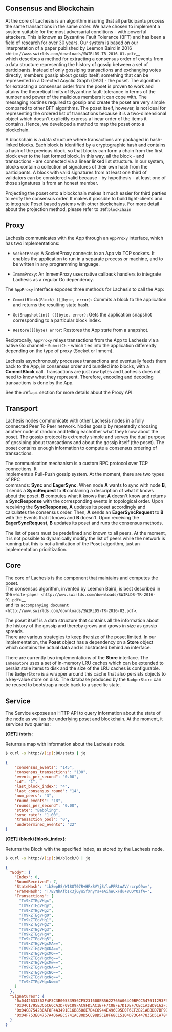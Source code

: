 Consensus and Blockchain
------------------------

At the core of Lachesis is an algorithm insuring that all participants process the 
same transactions in the same order. We have chosen to implement a system 
suitable for the most adversarial conditions - with powerful attackers. This is 
known as Byzantine Fault Tolerance (BFT) and has been a field of research for 
over 30 years. Our system is based on our interpretation of a paper published by
Leemon Baird in 2016 `<http://www.swirlds.com/downloads/SWIRLDS-TR-2016-01.pdf>`__  
which describes a method for extracting a consensus order of events from a 
data structure representing the history of gossip between a set of participants.
Instead of only gossiping transactions and exchanging votes directly, members 
gossip about gossip itself; something that can be represented in a Directed 
Acyclic Graph (DAG) - the poset. The algorithm for extracting a consensus 
order from the poset is proven to work and attains the theoretical limits of
Byzantine fault-tolerance in terms of the number and power of the malicious
members it can cope with. The messaging routines required to gossip and create 
the poset are very simple compared to other BFT algorithms. The poset 
itself, however, is not ideal for representing the ordered list of transactions 
because it is a two-dimensional object which doesn't explicitly express a linear 
order of the items it contains. Hence, we developed a method to map the 
poset onto a blockchain. 

A blockchain is a data structure where transactions are packaged in hash-linked 
blocks. Each block is identified by a cryptographic hash and contains a hash of 
the previous block, so that blocks can form a chain from the first block ever to 
the last formed block. In this way, all the block - and transactions - are 
connected via a linear linked list structure. In our system, blocks contain a 
collection of signatures of their own hash from the participants. A block with 
valid signatures from at least one third of validators can be considered valid 
because - by hypothesis - at least one of those signatures is from an honest 
member. 

Projecting the poset onto a blockchain makes it much easier for third 
parties to verify the consensus order. It makes it possible to build 
light-clients and to integrate Poset based systems with other blockchains. 
For more detail about the projection method, please refer to :ref:`blockchain`

Proxy
-----

Lachesis communicates with the App through an `AppProxy` interface, which has two
implementations:

- ``SocketProxy``: A SocketProxy connects to an App via TCP sockets. It enables 
  the application to run in a separate process or machine, and to 
  be written in any programming language.

- ``InmemProxy``: An InmemProxy uses native callback handlers to integrate 
  Lachesis as a regular Go dependency. 

The ``AppProxy`` interface exposes three methods for Lachesis to call the App:

- ``CommitBlock(Block) ([]byte, error)``: Commits a block to the application and 
  returns the resulting state hash.

- ``GetSnapshot(int) ([]byte, error)``: Gets the application snapshot 
  corresponding to a particular block index.

- ``Restore([]byte) error``: Restores the App state from a snapshot.

Reciprocally, ``AppProxy`` relays transactions from the App to Lachesis via a 
native Go channel - ``SubmitCh`` - which ties into the application differently 
depending on the type of proxy (Socket or Inmem).

Lachesis asynchronously processes transactions and eventually feeds them back to 
the App, in consensus order and bundled into blocks, with a **CommitBlock** 
call. Transactions are just raw bytes and Lachesis does not need to know what they 
represent. Therefore, encoding and decoding transactions is done by the App.

See the :ref:`api` section for more details about the Proxy API.

Transport
---------

Lachesis nodes communicate with other Lachesis nodes in a fully connected Peer To 
Peer network. Nodes gossip by repeatedly choosing another node at random and 
telling eachother what they know about the poset. The gossip protocol is 
extremely simple and serves the dual purpose of gossiping about transactions and 
about the gossip itself (the poset). The poset contains enough 
information to compute a consensus ordering of transactions. 

The communication mechanism is a custom RPC protocol over TCP connections. It  
implements a Pull-Push gossip system. At the moment, there are two types of RPC  
commands: **Sync** and **EagerSync**. When node **A** wants to sync with node 
**B**, it sends a **SyncRequest** to **B** containing a description of what it 
knows about the poset. **B** computes what it knows that **A** doesn't know 
and returns a **SyncResponse** with the corresponding events in topological 
order. Upon receiving the **SyncResponse**, **A** updates its poset 
accordingly and calculates the consensus order. Then, **A** sends an 
**EagerSyncRequest** to **B** with the Events that it knows and **B** doesn't. 
Upon receiving the **EagerSyncRequest**, **B** updates its poset and runs 
the consensus methods.

The list of peers must be predefined and known to all peers. At the moment, it 
is not possible to dynamically modify the list of peers while the network is 
running but this is not a limitation of the Poset algorithm, just an 
implementation prioritization.

Core
----

The core of Lachesis is the component that maintains and computes the poset.  
The consensus algorithm, invented by Leemon Baird, is best described in the 
`white-paper <http://www.swirlds.com/downloads/SWIRLDS-TR-2016-01.pdf>`__  
and its `accompanying document 
<http://www.swirlds.com/downloads/SWIRLDS-TR-2016-02.pdf>`.

The poset itself is a data structure that contains all the information about  
the history of the gossip and thereby grows and grows in size as gossip spreads.  
There are various strategies to keep the size of the poset limited. In our  
implementation, the **Poset** object has a dependency on a **Store** object  
which contains the actual data and is abstracted behind an interface.

There are currently two implementations of the **Store** interface. The 
``InmemStore`` uses a set of in-memory LRU caches which can be extended to 
persist stale items to disk and the size of the LRU caches is configurable. The 
``BadgerStore`` is a wrapper around this cache that also persists objects to a 
key-value store on disk. The database produced by the ``BadgerStore`` can be 
reused to bootstrap a node back to a specific state.

Service
-------

The Service exposes an HTTP API to query information about the state of the node
as well as the underlying poset and blockchain. At the moment, it services 
two queries:

**[GET] /stats**:  

Returns a map with information about the Lachesis node. 

```bash
$ curl -s http://[ip]:80/stats | jq
```
```json
{
    "consensus_events": "145",
    "consensus_transactions": "100",
    "events_per_second": "0.00",
    "id": "1",
    "last_block_index": "4",
    "last_consensus_round": "14",
    "num_peers": "3",
    "round_events": "18",
    "rounds_per_second": "0.00",
    "state": "Babbling",
    "sync_rate": "1.00",
    "transaction_pool": "0",
    "undetermined_events": "22"
}
```

**[GET] /block/{block_index}**:

Returns the Block with the specified index, as stored by the Lachesis node.

```bash
$ curl -s http://[ip]:80/block/0 | jq
```
```json
{
  "Body": {
    "Index": 0,
    "RoundReceived": 7,
    "StateHash": "ib8wpBS/W18OT07R+HFxBVYjS/lwPPRtuAV/rcrpQ9w=",
    "FrameHash": "T7EVNhAfbIx3jGyu5fXnyYs+eAihWCxFdu+8UDYOzfA=",
    "Transactions": [
      "Tm9kZTEgVHgx",
      "Tm9kZTEgVHgy",
      "Tm9kZTEgVHgz",
      "Tm9kZTEgVHg0",
      "Tm9kZTEgVHg1",
      "Tm9kZTEgVHg2",
      "Tm9kZTEgVHg3",
      "Tm9kZTEgVHg4",
      "Tm9kZTEgVHg5",
      "Tm9kZTEgVHgxMA==",
      "Tm9kZTEgVHgxOA==",
      "Tm9kZTEgVHgxMQ==",
      "Tm9kZTEgVHgxMg==",
      "Tm9kZTEgVHgxMw==",
      "Tm9kZTEgVHgxNA==",
      "Tm9kZTEgVHgxNQ==",
      "Tm9kZTEgVHgxNg==",
      "Tm9kZTEgVHgxNw=="
    ]
  },
  "Signatures": {
    "0x0442633367F4F3C3B00533956CF5231600EB5622765A064C0BFCC547611293F3353BE2404D01FBF66184DB486C92F50EA08CBA75268DDD29BDF8DA5DA333A2E3F5": "2a2wij946jjhb0nnqcqspk5m3irnw6pyqevsgl833urt453nwq|50npyfnd9c2whz8gqe3jv4ya1qu2if3s25qofuah8565auzpjq",
    "0x04C1795E3C6C66CA3DF09C89FAC9FD5AC1BFF7C8BFE7D1DEF7CEC1A3BD9162F37CE841EE5ACE29B65486DD8EA976D5D7EDEF525C2AB6036CFFA5B8B259C2E29C54": "636m75hq7vmz66vgscosrvhv3ultq1ndh477h3hx8oa38qkxkm|611yf6veodg7kwedt99kuuftjzturj8sowu2c1b65e323umrsv",
    "0x04C8754230AF8F4A3491E16B8508E7D4C6944E496C95E0F6CF2B21ABBDD7BF9768E3F63B63166CE20FF8B7AF8B29C576F138B696E55ADEE6B6B33889CDFD451CC8": "39u9n7nk31nsyjsnrclcvtgo2emx3hu8gpsvfdzy497bbwaoam|69sl3o2rvy9fqant3ui86pffqcdb6tofhp1padlc011oyu6o9v",
    "0x04F753E04757A4D6ABC5741AC80D5CC98D5CE8F68C15104D73C447835D51A7840805614A221FD72C069C3D54E92FC8DC8301D1A9F789E347E7E1F5B63A6975582A": "1ajuve68asea9ydczz7j1vbi4p1rs4svzbyjwkxc0dswppmw7j|353mq56tycr44mmzzr5j5zs3mjwz74g5eladozhbwojfkkaf51"
  }
}
```
